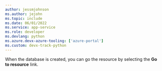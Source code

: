 ```yaml
---
author: jessmjohnson
ms.author: jejohn
ms.topic: include
ms.date: 06/01/2022
ms.service: app-service
ms.role: developer
ms.devlang: python
ms.azure.devx-azure-tooling: ['azure-portal']
ms.custom: devx-track-python
---
```


When the database is created, you can go the resource by selecting the **Go to resource** link.
